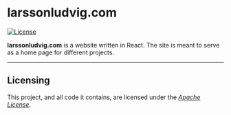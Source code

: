 # larssonludvig.com

[![License](https://img.shields.io/badge/License-Apache_2.0-blue.svg)](https://opensource.org/licenses/Apache-2.0)

**larssonludvig.com** is a website written in React. The site is meant to serve as a home page for different projects.

---

## Licensing
This project, and all code it contains, are licensed under the [*Apache License*](https://www.apache.org/licenses/LICENSE-2.0).